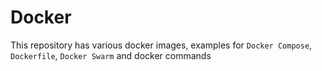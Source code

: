 # Docker 

This repository has various docker images, examples for `Docker Compose`, `Dockerfile`, `Docker Swarm` and docker commands